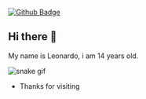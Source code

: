[![Github Badge](https://img.shields.io/badge/-Github-000?style=flat-square&logo=Github&logoColor=white&link=https://github.com/Leonardo-ol/)](https://github.com/Leonardo-ol/)

## Hi there 👋

My name is Leonardo, i am 14 years old.


![snake gif](https://github.com/Leonardo-ol/Leonardo-ol/blob/output/github-contribution-grid-snake.svg)  


- Thanks for visiting
